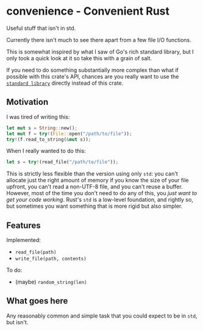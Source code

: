 # convenience - Convenient Rust

Useful stuff that isn't in std.

Currently there isn't much to see there apart from a few file I/O functions.

This is somewhat inspired by what I saw of Go's rich standard library, but I
only took a quick look at it so take this with a grain of salt.

If you need to do something substantially more complex than what if possible
with this crate's API, chances are you really want to use the [`standard
library`](https://doc.rust-lang.org/std/) directly instead of this crate.

## Motivation

I was tired of writing this:

```rust
let mut s = String::new();
let mut f = try!(File::open("/path/to/file"));
try!(f.read_to_string(&mut s));
```

When I really wanted to do this:

```rust
let s = try!(read_file("/path/to/file"));
```

This is strictly less flexible than the version using only `std`: you can't
allocate just the right amount of memory if you know the size of your file
upfront, you can't read a non-UTF-8 file, and you can't reuse a buffer. However,
most of the time you don't need to do any of this, you _just want to get your
code working_. Rust's `std` is a low-level foundation, and rightly so, but
sometimes you want something that is more rigid but also simpler.

## Features

Implemented:

- `read_file(path)`
- `write_file(path, contents)`

To do:

- (maybe) `random_string(len)`

## What goes here

Any reasonably common and simple task that you could expect to be in `std`, but
isn't.
